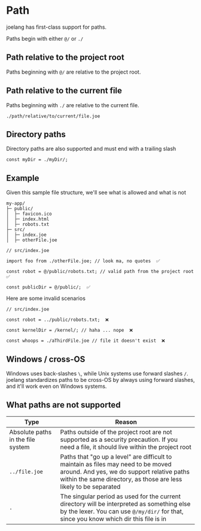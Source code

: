 # Path

joelang has first-class support for paths.

Paths begin with either `@/` or `./`

## Path relative to the project root

Paths beginning with `@/` are relative to the project root.

## Path relative to the current file

Paths beginning with `./` are relative to the current file.

```
./path/relative/to/current/file.joe
```

## Directory paths

Directory paths are also supported and must end with a trailing slash

```
const myDir = ./myDir/;
```

## Example

Given this sample file structure, we'll see what is allowed and what is not
```
my-app/
├─ public/
│  ├─ favicon.ico
│  ├─ index.html
│  ├─ robots.txt
├─ src/
│  ├─ index.joe
│  ├─ otherFile.joe
```

```
// src/index.joe

import foo from ./otherFile.joe; // look ma, no quotes  ✅

const robot = @/public/robots.txt; // valid path from the project root  ✅

const publicDir = @/public/;  ✅
```

Here are some invalid scenarios

```
// src/index.joe

const robot = ../public/robots.txt;  ❌

const kernelDir = /kernel/; // haha ... nope  ❌

const whoops = ./aThirdFile.joe // file it doesn't exist  ❌
```

## Windows / cross-OS

Windows uses back-slashes `\`, while Unix systems use forward slashes `/`. joelang standardizes paths to be cross-OS by always using forward slashes, and it'll work even on Windows systems.

## What paths are not supported

| Type | Reason |
| --- | --- |
| Absolute paths in the file system | Paths outside of the project root are not supported as a security precaution. If you need a file, it should live within the project root |
| `../file.joe` | Paths that "go up a level" are difficult to maintain as files may need to be moved around. And yes, we do support relative paths within the same directory, as those are less likely to be separated |
| `.` | The singular period as used for the current directory will be interpreted as something else by the lexer. You can use `@/my/dir/` for that, since you know which dir this file is in |
